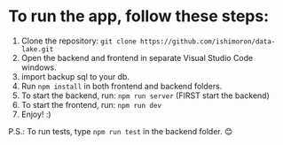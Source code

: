 # To run the app, follow these steps:

1. Clone the repository: `git clone https://github.com/ishimoron/data-lake.git`
2. Open the backend and frontend in separate Visual Studio Code windows.
3. import backup sql to your db.
4. Run `npm install` in both frontend and backend folders.
5. To start the backend, run: `npm run server` (FIRST start the backend)
6. To start the frontend, run: `npm run dev`
7. Enjoy! :)

P.S.: 
To run tests, type `npm run test` in the backend folder. 😊
